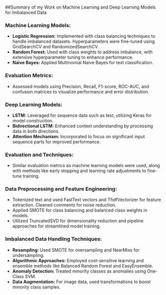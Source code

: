 ##Summary of my Work on Machine Learning and Deep Learning Models for Imbalanced Data

### Machine Learning Models:
- <b>Logistic Regression:</b> Implemented with class balancing techniques to handle imbalanced datasets. Hyperparameters were fine-tuned using GridSearchCV and RandomizedSearchCV.<br>
- <b>Random Forest:</b> Used with class weights to address imbalance, with extensive hyperparameter tuning to enhance performance.<br>
- <b>Naive Bayes:</b> Applied Multinomial Naive Bayes for text classification.<br>

### Evaluation Metrics:

- Assessed models using Precision, Recall, F1-score, ROC-AUC, and confusion matrices to visualize performance and error distribution.<br>
### Deep Learning Models:

- <b>LSTM:</b>  Leveraged for sequence data such as text, utilizing Keras for model construction.<br>
- <b>Bidirectional LSTM:</b>  Enhanced context understanding by processing data in both directions.<br>
- <b>Attention Mechanism: </b> Incorporated to focus on significant input sequence parts for improved performance.<br>
### Evaluation and Techniques:

- Similar evaluation metrics as machine learning models were used, along with methods like early stopping and learning rate adjustments to fine-tune training.<br>
### Data Preprocessing and Feature Engineering:

- Tokenized text and used FastText vectors and TfidfVectorizer for feature extraction. Cleaned comments for noise reduction.<br>
- Applied SMOTE for class balancing and balanced class weights in models.<br>
- Utilized TruncatedSVD for dimensionality reduction and pipeline approaches for streamlined model training.<br>
### Imbalanced Data Handling Techniques:

- <b>Resampling: </b>Used SMOTE for oversampling and NearMiss for undersampling.<br>
- <b>Algorithmic Approaches:</b> Employed cost-sensitive learning and ensemble methods like Balanced Random Forest and EasyEnsemble.<br>
- <b>Anomaly Detection: </b>Treated minority classes as anomalies using One-Class SVM.<br>
- <b>Data Augmentation:</b> For image data, used transformations to boost minority class samples.<br>
